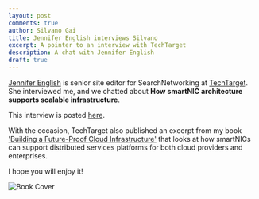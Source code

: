 ```yaml
---
layout: post
comments: true
author: Silvano Gai
title: Jennifer English interviews Silvano
excerpt: A pointer to an interview with TechTarget
description: A chat with Jennifer English
draft: true
---
```


[Jennifer English](https://www.techtarget.com/contributor/Jennifer-English) is senior site editor for SearchNetworking at [TechTarget](https://www.techtarget.com). She interviewed me, and we chatted about **How smartNIC architecture supports scalable infrastructure**.

This interview is posted [here](https://www.techtarget.com/searchnetworking/feature/How-smartNIC-architecture-supports-scalable-infrastructure).

With the occasion, TechTarget also published an excerpt from my book ['Building a Future-Proof Cloud Infrastructure'](https://www.informit.com/store/building-a-future-proof-cloud-infrastructure-a-unified-9780136624097?utm_source=pensando&utm_medium=website&utm_campaign=bookad) that looks at how smartNICs can support distributed services platforms for both cloud providers and enterprises.

I hope you will enjoy it!

![Book Cover](/assets/images/book-cover.jpg)
